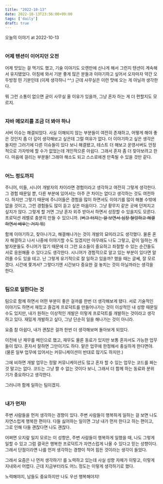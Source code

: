 ```yaml
---
title: "2022-10-13"
date: 2022-10-13T23:56:00+09:00
tags: ['daily']
draft: true
---
```

오늘의 이야기 at 2022-10-13
<!--more--> 

#
### 어제 텐션이 이어지던 오전
어제 맛있는 걸 먹기도 했고, 기술 이야기도 오랜만에 신나게 해서 그런지 텐션이 계속해서 유지됐었다. 
아침에 와서 기분 좋게 많은 분들과 이야기하고 싶어서 오자마자 약간 오두방정 떤 기분인데 (이제 생각하니 ^^;) 
근데 사무실은 이런 맛에 오는 게 아닐까 생각한다. 

뭐 그런 소통이 없으면 굳이 사무실 올 이유가 있을까, 그냥 혼자 하는 게 더 편할지도 모르지.


#
### 자바 메모리를 조금 더 봐야 하나
서버 이슈는 해결되었다. 
사실 이해되지 않는 부분들이 여전히 존재하고, 어떻게 해야 좋은 것인지 좀 더 깊이 생각해보고 싶은데 그럴 여유가 없다. 
더 이야기하고 싶은 생각은 들지만 그러기에 다른 이슈들이 있다 보니 해결됐고, 테스트 더 해보고 운영서버도 안정적으로 가자밖에 할 수가 없었는데 개인적으론 아쉽다. 
그래서 혼자 좀 더 찾아보려고 한다. 
마음에 걸리는 부분들! 
그래야 해소도 되고 스스로에겐 만족될 수 있을 것만 같다.


#
### 어느 정도까지
주니어, 미들, 시니어 개발자의 차이라면 경험이라고 생각하고 여전히 그렇게 생각한다. 
그 경험 때문일 뿐, 다른 부분에 있어서는 아주 큰 차이는 없다고 생각하는 것도 여전하다. 
하지만 그렇기 때문에 주니어들은 경험을 많이 하면서도 이야기를 많이 해볼 수밖에 없을 것이고, 그런 경험들도 많이 듣고 싶은 마음이다. 
그냥 황무지 같은 곳에 던져지고 싶지가 않다. 
그렇게 할 거면 그냥 혼자 외주 받아서 하면서 성장할 수 있을지도 모른다. 
프로덕션 레벨로 충분히 만들 수 있으니까. (~~버그 터지는 걸 보면서 심장 철렁하고 해결하면서 배우는 거지 뭐~~)

함께 이야기하고, 찾아나가고, 해결해나가는 것이 개발의 묘미라고도 생각했다. 
물론 혼자 해결하고 나서 나중에 이야기할 수도 있겠지만 아무래도 나도 그렇고, 같이 일하는 개발자분들도 주니어가 많기 때문에 더 그런 요소들이 중요하고 좌절할 수 있는 순간들도 서로 응원해줄 수 있다고도 생각한다. 
시니어가 경험적으로 알고 있는 부분이 있다면 알려줄 수도 있을 테고. 
난 그렇게 유기적으로 잘 일하고 있을까? 했을 때는 글쎄, 잘 모르겠다. 
시간에 쫓겨서? 그렇다기엔 시간보다 중요한 걸 놓치는 것이 아닐까라는 생각을 한다.


#
### 팀으로 일한다는 것
팀으로 함께 하면서 어떤 부분이 좋은 걸까를 한번 더 생각해보게 됐다. 
서로 기술적인 이야기도 하면서 재밌고 즐겁게 프로덕트를 만들어나가는 것이 이상적인 내 성향 때문일 수도 있지만, 내가 원하는 이상적인 개발은 이렇게 프로덕트를 개발하는 것이라고 생각하고 있다. 
재밌게 개발하고 싶다, 그냥 단순히 일을 해나가는 것이 아니라. 

요즘 참 아쉽다, 내가 괜찮은 걸까 한번 더 생각해보며 돌아보게 되었다.

이전에 난 재무를 메인으로 했고, 재무도 물론 동료가 있지만 보통 혼자서도 가능한 업무들이 많다. 
혼자서 잘하면 그만이기도 하다. 
맡은 업무에 한정해서 충실하게 한다면야. (물론 일부 업무에 있어서는 커뮤니케이션이 반대로 많기도 하지만.) 

그에 비하면 개발 업무는 정말 커뮤니케이션도 많고 혼자 할 수 있는 업무는 코드를 짜는 것 말고는 없다. 
코드는 그냥 짤 수 없는 것이다 보니, 그래서 더 함께 하는 동료와 분위기가 중요하다고 생각한다. 

그러니까 함께 일하는 팀이겠지.


#
### 내가 먼저!
주변 사람들을 먼저 생각하는 경향이 있다. 
주변 사람들이 행복하게 일하는 걸 보면 나도 자연스럽게 행복한 편이다. 
다들 싫어하는 일이면 그냥 내가 먼저 한다고 하는 편이고, 그로 인해 다들 괜찮다면 나도 괜찮다. 

어쩌면 오지랖 일지 모르는 이 성향은, 주변 사람들이 행복하게 일했을 때, 나도 그렇게 일할 수 있고 그럼 결국은 행복한 프로덕트가 자연스럽게 나올 수 있다고 믿는 성향이다. 
그래서 단점이라면 나를 먼저 생각하는 경향이 적어 힘든 것이라는 생각이 들었다.

그래서 요즘은 나 먼저 생각하기! 를 노력하고 있는데 사실 성향 자체가 이렇고, 이렇게 지내와서 어렵다. 
근데 지금부터라도 어느 정도는 이렇게 생각하기로 했다. 

노력해야지, 남들도 중요하지만 나도 우선 행복해야지!